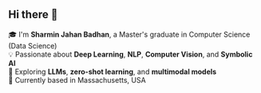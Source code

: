 ## Hi there 👋
🎓 I'm **Sharmin Jahan Badhan**, a Master's graduate in Computer Science (Data Science)  
💡 Passionate about **Deep Learning**, **NLP**, **Computer Vision**, and **Symbolic AI**  
🧠 Exploring **LLMs**, **zero-shot learning**, and **multimodal models**  
📍 Currently based in Massachusetts, USA
